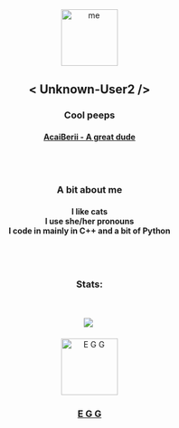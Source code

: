 <div align="center">
  <img alt="me" width="100" hight="100" src="https://avatars.githubusercontent.com/u/46464404?v=4"><h2>< Unknown-User2 /></h2>
  <h3>Cool peeps</h3>
  <h4><a href="https://github.com/AcaiBerii">AcaiBerii - A great dude</a></h4>
  <br><br>

  <h3>A bit about me</h3>
  <h4>I like cats<br>
  I use she/her pronouns<br>
  I code in mainly in C++ and a bit of Python</h4>
  <br><br>

  <h3>Stats:</h3>
  <br><br>
  <img src="https://github-readme-stats.vercel.app/api?username=unknown-user2&show_icons=true&theme=onedark">
  <img src="">
  <br><br>

  <img alt="E G G" width="100" hight="100" src="https://avatars.githubusercontent.com/u/81579876?s=200&v=4">
  <h3><a href="https://github.com/EggOrg">E G G</a></h3>
</div>
